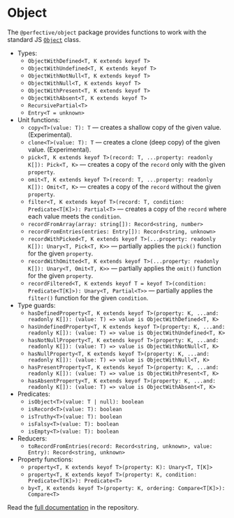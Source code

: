 # Object

The `@perfective/object` package provides functions to work with the standard JS
[`Object`](https://developer.mozilla.org/en-US/docs/Web/JavaScript/Reference/Global_Objects/Object) class.

* Types:
    * `ObjectWithDefined<T, K extends keyof T>`
    * `ObjectWithUndefined<T, K extends keyof T>`
    * `ObjectWithNotNull<T, K extends keyof T>`
    * `ObjectWithNull<T, K extends keyof T>`
    * `ObjectWithPresent<T, K extends keyof T>`
    * `ObjectWithAbsent<T, K extends keyof T>`
    * `RecursivePartial<T>`
    * `Entry<T = unknown>`
* Unit functions:
    * `copy<T>(value: T): T`
    — creates a shallow copy of the given value. (Experimental).
    * `clone<T>(value: T): T`
    — creates a clone (deep copy) of the given value. (Experimental).
    * `pick<T, K extends keyof T>(record: T, ...property: readonly K[]): Pick<T, K>`
      — creates a copy of the `record` only with the given `property`.
    * `omit<T, K extends keyof T>(record: T, ...property: readonly K[]): Omit<T, K>`
    — creates a copy of the `record` without the given `property`.
    * `filter<T, K extends keyof T>(record: T, condition: Predicate<T[K]>): Partial<T>`
    — creates a copy of the `record` where each value meets the `condition`.
    * `recordFromArray(array: string[]): Record<string, number>`
    * `recordFromEntries(entries: Entry[]): Record<string, unknown>`
    * `recordWithPicked<T, K extends keyof T>(...property: readonly K[]): Unary<T, Pick<T, K>>`
    — partially applies the `pick()` function for the given `property`.
    * `recordWithOmitted<T, K extends keyof T>(...property: readonly K[]): Unary<T, Omit<T, K>>`
    — partially applies the `omit()` function for the given `property`.
    * `recordFiltered<T, K extends keyof T = keyof T>(condition: Predicate<T[K]>): Unary<T, Partial<T>>`
    — partially applies the `filter()` function for the given `condition`.
* Type guards:
    * `hasDefinedProperty<T, K extends keyof T>(property: K, ...and: readonly K[]): (value: T) => value is ObjectWithDefined<T, K>`
    * `hasUndefinedProperty<T, K extends keyof T>(property: K, ...and: readonly K[]): (value: T) => value is ObjectWithUndefined<T, K>`
    * `hasNotNullProperty<T, K extends keyof T>(property: K, ...and: readonly K[]): (value: T) => value is ObjectWithNotNull<T, K>`
    * `hasNullProperty<T, K extends keyof T>(property: K, ...and: readonly K[]): (value: T) => value is ObjectWithNull<T, K>`
    * `hasPresentProperty<T, K extends keyof T>(property: K, ...and: readonly K[]): (value: T) => value is ObjectWithPresent<T, K>`
    * `hasAbsentProperty<T, K extends keyof T>(property: K, ...and: readonly K[]): (value: T) => value is ObjectWithAbsent<T, K>`
* Predicates:
    * `isObject<T>(value: T | null): boolean`
    * `isRecord<T>(value: T): boolean`
    * `isTruthy<T>(value: T): boolean`
    * `isFalsy<T>(value: T): boolean`
    * `isEmpty<T>(value: T): boolean`
* Reducers:
    * `toRecordFromEntries(record: Record<string, unknown>, value: Entry): Record<string, unknown>`
* Property functions:
    * `property<T, K extends keyof T>(property: K): Unary<T, T[K]>`
    * `property<T, K extends keyof T>(property: K, condition: Predicate<T[K]>): Predicate<T>`
    * `by<T, K extends keyof T>(property: K, ordering: Compare<T[K]>): Compare<T>`

Read the [full documentation](https://github.com/perfective/js/blob/master/packages/object/README.adoc) 
in the repository.
